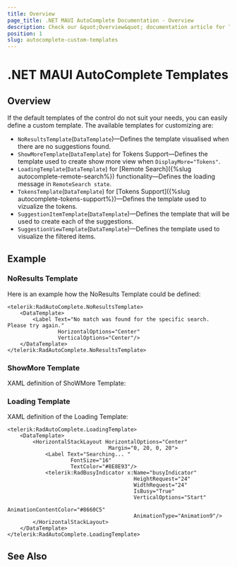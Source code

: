 ```yaml
---
title: Overview
page_title: .NET MAUI AutoComplete Documentation - Overview
description: Check our &quot;Overview&quot; documentation article for Telerik AutoComplete for .NET MAUI.
position: 1
slug: autocomplete-custom-templates
---
```


# .NET MAUI AutoComplete Templates

## Overview

If the default templates of the control do not suit your needs, you can easily define a custom template. The available templates for customizing are:

* `NoResultsTemplate`(`DataTemplate`)&mdash;Defines the template visualised when there are no suggestions found.
* `ShowMoreTemplate`(`DataTemplate`) for Tokens Support&mdash;Defines the template used to create show more view when `DisplayMore="Tokens"`.
* `LoadingTemplate`(`DataTemplate`) for [Remote Search]({%slug autocomplete-remote-search%}) functionality&mdash;Defines the loading message in `RemoteSearch state`.
* `TokensTemplate`(`DataTemplate`) for [Tokens Support]({%slug autocomplete-tokens-support%})&mdash;Defines the template used to vizualize the tokens.
* `SuggestionItemTemplate`(`DataTemplate`)&mdash;Defines the template that will be used to create each of the suggestions.
* `SuggestionViewTemplate`(`DataTemplate`)&mdash;Defines the template used to visualize the filtered items.

## Example

### NoResults Template

Here is an example how the NoResults Template could be defined:

```XAML
<telerik:RadAutoComplete.NoResultsTemplate>
    <DataTemplate>
        <Label Text="No match was found for the specific search. Please try again."
                HorizontalOptions="Center"
                VerticalOptions="Center"/>
    </DataTemplate>
</telerik:RadAutoComplete.NoResultsTemplate>
```

### ShowMore Template

XAML definition of ShoWMore Template:

<snippet id='autocomplete-templates-show-more-template-xaml'/>

### Loading Template

XAML definition of the Loading Template:

```XAML
<telerik:RadAutoComplete.LoadingTemplate>
    <DataTemplate>
        <HorizontalStackLayout HorizontalOptions="Center"
                                Margin="0, 20, 0, 20">
            <Label Text="Searching... " 
                    FontSize="16" 
                    TextColor="#8E8E93"/>
            <telerik:RadBusyIndicator x:Name="busyIndicator" 
                                        HeightRequest="24" 
                                        WidthRequest="24"
                                        IsBusy="True"
                                        VerticalOptions="Start"
                                        AnimationContentColor="#8660C5"
                                        AnimationType="Animation9"/>
        </HorizontalStackLayout>
    </DataTemplate>
</telerik:RadAutoComplete.LoadingTemplate>
```

## See Also

